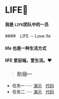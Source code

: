 # LIFE:seedling:

####  我是 `LIFE`团队中的一员

####　LIFE -- Love ife

####  life 也是一种生活方式

####  IIFE 爱前端，爱生活。:heart:

> ### 阶段一
>>
* 任务一 ····· [演示](http://maxxiaobao.github.io/Step1-task1) &nbsp; [代码](https://github.com/maxxiaobao/Step1-task1)
*  任务二 ····· [演示](http://maxxiaobao.github.io/Step1-task2) &nbsp; [代码](https://github.com/maxxiaobao/Step1-task2)
